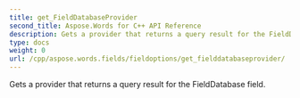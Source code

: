 ```yaml
---
title: get_FieldDatabaseProvider
second_title: Aspose.Words for C++ API Reference
description: Gets a provider that returns a query result for the FieldDatabase field. 
type: docs
weight: 0
url: /cpp/aspose.words.fields/fieldoptions/get_fielddatabaseprovider/
---
```


Gets a provider that returns a query result for the FieldDatabase field. 

